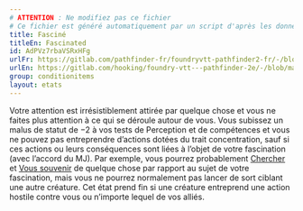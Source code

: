 ```yaml
---
# ATTENTION : Ne modifiez pas ce fichier
# Ce fichier est généré automatiquement par un script d'après les données du module Foundry VTT officiel et de sa traduction
title: Fasciné
titleEn: Fascinated
id: AdPVz7rbaVSRxHFg
urlFr: https://gitlab.com/pathfinder-fr/foundryvtt-pathfinder2-fr/-/blob/master/data/conditionitems/AdPVz7rbaVSRxHFg.htm
urlEn: https://gitlab.com/hooking/foundry-vtt---pathfinder-2e/-/blob/master/packs/data/conditionitems.db/fascinated.json
group: conditionitems
layout: etats
---
```

Votre attention est irrésistiblement attirée par quelque chose et vous ne faites plus attention à ce qui se déroule autour de vous. Vous subissez un malus de statut de −2 à vos tests de Perception et de compétences et vous ne pouvez pas entreprendre d’actions dotées du trait concentration, sauf si ces actions ou leurs conséquences sont liées à l’objet de votre fascination (avec l’accord du MJ). Par exemple, vous pourrez probablement [Chercher](../actions/chercher.md) et [Vous souvenir](../actions/se-souvenir-connaissance.md) de quelque chose par rapport au sujet de votre fascination, mais vous ne pourrez normalement pas lancer de sort ciblant une autre créature. Cet état prend fin si une créature entreprend une action hostile contre vous ou n’importe lequel de vos alliés.


